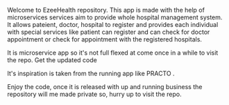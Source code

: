 Welcome to EzeeHealth repository. This app is made with the help of microservices services aim to provide whole hospital management system. It allows pateient, doctor, hospital to register and provides each individual with special services like patient can register and can check for doctor appointment or check for appointment with the registered hospitals.

It is microservice app so it's not full flexed at come once in a while to visit the repo. Get the updated code

It's inspiration is taken from the running app like PRACTO .

Enjoy the code, once it is released with up and running business the repository will me made private so, hurry up to visit the repo.
